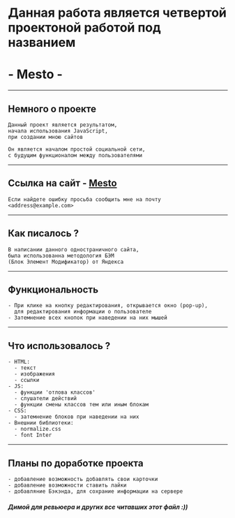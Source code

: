 # Данная работа является четвертой проектоной работой под названием
# - Mesto -
___
## Немного о проекте
    Данный проект является результатом,
    начала использования JavaScript,
    при создании мною сайтов

    Он является началом простой социальной сети,
    с будущим функционалом между пользователями
___
## Ссылка на сайт - [Mesto](https://chyvacheck.github.io/Mesto/)
    Если найдете ошибку просьба сообщить мне на почту <address@example.com>
___
## Как писалось ?
    В написании данного одностраничного сайта,
    была использованна методология БЭМ
    (Блок Элемент Модификатор) от Яндекса
___

## Функциональность
    - При клике на кнопку редактирования, открывается окно (pop-up),
      для редактирования информации о пользователе
    - Затемнение всех кнопок при наведении на них мышей
___

## Что использовалось ?
    - HTML:
      - текст
      - изображения
      - ссылки
    - JS:
      - функции 'отлова классов'
      - слушатели действий
      - функции смены классов тем или иным блокам
    - CSS:
      - затемнение блоков при наведении на них
    - Внешнии библиотеки:
      - normalize.css
      - font Inter
___
## Планы по доработке проекта
    - добавление возможность добавлять свои карточки
    - добавление возможности ставить лайки
    - добавляние Бэкэнда, для сохрание информации на сервере

##### Димой для ревьюера и других все читавших этот файл :))
